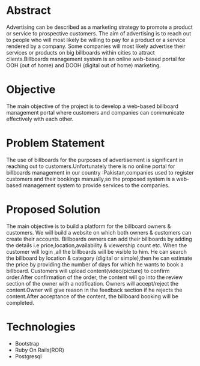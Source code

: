 # Abstract
Advertising can be described as a marketing strategy to promote a product or service to prospective customers. The aim of advertising is to reach out to people who will most likely be willing to pay for a product or a service rendered by a company. Some companies will most likely advertise their services or products on big billboards within cities to attract clients.Billboards management system is an online web-based portal for OOH (out of home) and DOOH (digital out of home) marketing.
# Objective
The main objective of the project is to develop a web-based billboard management
portal where customers and companies can communicate effectively with each other.
# Problem Statement
The use of billboards for the purposes of advertisement is significant in reaching out to
customers.Unfortunately there is no online portal for billboards management in our country :Pakistan,companies used to register customers and their bookings manually,so the proposed system is a web-based management system to provide services to the companies.
# Proposed Solution
The main objective is to build a platform for the billboard owners & customers. We will
build a website on which both owners & customers can create their accounts. Billboards owners can add their billboards by adding the details i.e price,location,availability & viewership count etc. When the customer will login ,all the billboards will be visible to him. He can search the billboard by location & category (digital or simple),then he can estimate the price by providing the number of days for which he wants to book a billboard. Customers will upload content(video/picture) to confirm order.After confirmation of the order, the content will go into the review section of the owner with a notification. Owners will accept/reject the content.Owner will give reason in the feedback section if he rejects the content.After acceptance of the content, the billboard booking will be completed.
# Technologies
* Bootstrap
* Ruby On Rails(ROR)
* Postgresql

